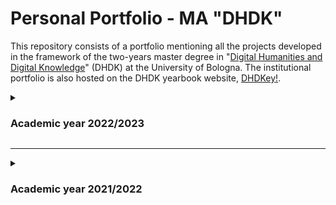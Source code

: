 # Personal Portfolio - MA "DHDK"

This repository consists of a portfolio mentioning all the projects developed in the framework of the two-years master degree in "[Digital Humanities and Digital Knowledge](https://corsi.unibo.it/2cycle/DigitalHumanitiesKnowledge)" (DHDK) at the University of Bologna. The institutional portfolio is also hosted on the DHDK yearbook website, [DHDKey!](https://projects.dharc.unibo.it/dhdkey/projects?id=manuele_veggi).

<details>
<summary><h3>Academic year 2022/2023</h3></summary>

|**Project**|**Course**|**Professor(s)**|**Notes**|**Submitted**
|---|---|---|---|---|
|**[MyTISSE. Interactive systems as enhancement tools for the sense of care in color perception](https://github.com/ManueleVeggi/dhdkThesis/blob/f14b0aee69305d8b9515324455e86180ad228f4f/README.md)**|Master Degree Thesis in Interaction Media Design|Pescarin|[Private Repository](https://github.com/ManueleVeggi/dhdkThesis.git)|<i>ongoing</i>|
|**[Zeri Art Market Ontology](https://github.com/fondazerimv/amontolgy/blob/bc69c53639c5c1b81ee4a7a4a860e5ddcc639bd0/README.md)**|[Collegio Superiore](https://site.unibo.it/collegio-superiore/it) Thesis & Internship at [Fondazione Zeri](https://fondazionezeri.unibo.it/it)|Iannucci, Peroni; Mambelli (Tutor)|[Private Repository](https://github.com/fondazerimv/amontolgy.git)|<i>ongoing</i>|
  |**[ProvokArt. Speech-based interaction in a VR art gallery for HTC Vive](https://github.com/ManueleVeggi/labVrAr/blob/67de56822aa1894a6df4249e22870cd08b03ffd4/README.md)**|Laboratory of VR and AR|Marfia|[View Repository](https://github.com/ManueleVeggi/labVrAr.git)|<i>just started</i>|
|**[<i>Rudimentum Novitorum</i>. Immersive Medieval World Map](https://github.com/ManueleVeggi/rudimentumNovitorumMap/blob/main/RudNovMap/RudNovMap.uproject)**|Visiting student at [EPFL - eM+](https://www.epfl.ch/labs/emplus/)|Kenderdine (Referent Professor)|[View Repository](https://github.com/ManueleVeggi/rudimentumNovitorumMap.git)|Jun. 2023|
|**[ Transfiguræ - Trasmigrazioni di modelli iconografici bizantini](https://fondazerimv.github.io/transfigurae/)**|Internship at [Fondazione Zeri](https://fondazionezeri.unibo.it/it)|Mambelli (Tutor)|[View Repository](https://github.com/fondazerimv/transfigurae.git)|Mar. 2023|
|**[Nice to MET you: art journeys from Italy to New York](https://manueleveggi.github.io/infoviz/)**|Information Visualization|Daquino|[View Repository](https://github.com/ManueleVeggi/infoviz)|Jan. 2023|
|**[<i>In Itinere</i>: an open data project on international students in Italian university](https://manueleveggi.github.io/initinere/)**|Open Access and Digital Ethics|Palmirani|[View repository](https://github.com/ManueleVeggi/initinere.git)|Dec. 2022|
|**[Damien Hirst and the Contemporary Art Market. Final Course Report](https://github.com/ManueleVeggi/dhdkPortfolio/blob/7edff85599d1c20d5f443e7151581d192ca4d9de/essay/Veggi&alBusinessReport.pdf)**|Business Strategy and Innovation in Cultural Industries|Lo Verso|[View reference case study](https://faculty-research.esmt.berlin/publication/damien-hirst-and-contemporary-art-market)|Dec. 2022|
</details>


********

<details>
<summary><h3>Academic year 2021/2022 </h3></summary>

|**Project**|**Course**|**Professor(s)**|**Notes**|**Submitted**
|---|---|---|---|---|
|**[<i>NoStos</i> nella pelle: gamification project for children at Palazzo Fava (Bologna)](https://semafe.github.io/FAVoloso/)**|Digital Heritage and Multimedia|Caraceni - Pescarin|[View repository](https://github.com/semafe/FAVoloso.git) | Jul. 2022|
|**[Sewing text and images together in the digital environment.  A review of "Bayeux Tapestry Digital Edition"](https://github.com/ManueleVeggi/dhdkPortfolio/blob/3f1d383445e2295972e42046bf0ead568e7354bb/essay/VeggiSedaReview1.pdf)**|Scholarly Editing and Digital Approaches|Italia|First version. [View reference edition](http://www.sd-editions.com/bayeux/online/)| Jan. 2022|
|**[Changing lenses. Visualising marginalisation strategies through a multilevel text analysis of "Gli occhiali d'oro" by Giorgio Bassani](https://digimof.github.io/gbggold/)**|Digital Text in the Humanities: Theories, Methodologies, Applications|Mancinelli|[View repository](https://github.com/digiMof/gbggold.git) | Jul. 2022|
|**[OFfLOD. _Orlando Furioso_ for Linked Open Data](https://off-lod.github.io/orlando-furioso/)**|Knowledge Management - Knowledge Organization and Cultural Heritage|Tomasi|[View repository](https://github.com/off-lod/orlando-furioso.git)| Apr. 2022|
|**[KRœPiUS. Knowledge representation and extraction of Gropius, <i>The Theory and Organization of Bauhaus</i>](https://digimof.github.io/keGropius/)**|   Knowledge Management - Knowledge Representation and Extraction|Gangemi - Nuzzolese|[View repository](https://github.com/digiMof/keGropius.git)|Aug. 2022|
|**[Dead Lover Society: A metadata-enriched and stylistically customizable magazine on tragic love stories](https://deadloversociety.github.io/imwt22/)** |Information Modelling and Web Technologies|Vitali|[View repository](https://github.com/deadloversociety/imwt22.git)|Jul. 2022|
|**[Python query processor for relational and graph databases of academic publications](https://github.com/olgagolgan/v-AMOS/blob/05bfb14c8781ec90fc356ff64c31895dfc076dd8/vAMOS_notebook.ipynb)**|Computational Management of Data - Data Science|Peroni|[View repository](https://github.com/olgagolgan/v-AMOS.git)|Aug. 2022|
</details>
